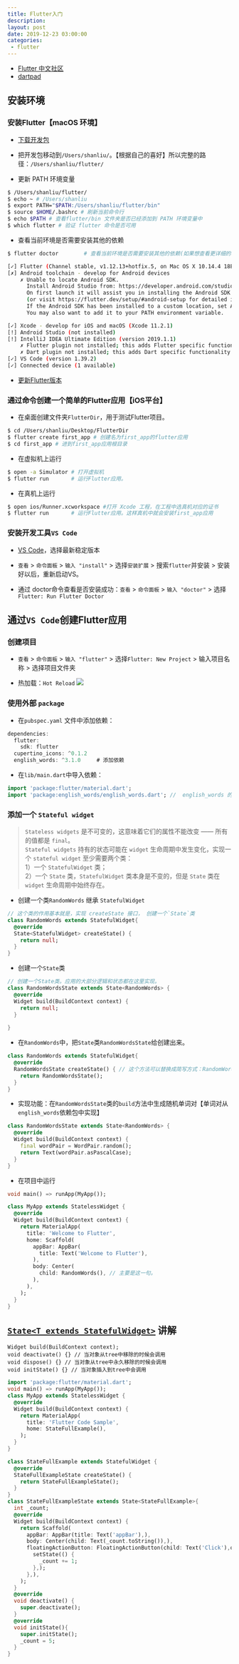 ```yaml
---
title: Flutter入门
description:
layout: post
date: 2019-12-23 03:00:00
categories:
 - flutter
---
```


* [Flutter 中文社区](https://flutter.cn/docs)
* [dartpad](https://dartpad.cn/)

## 安装环境

### 安装Flutter【macOS 环境】

* [下载开发包](https://flutter.cn/docs/get-started/install/macos#update-your-path)

* 把开发包移动到`/Users/shanliu/`。【根据自己的喜好】所以完整的路径：`/Users/shanliu/flutter/`
 
* 更新 PATH 环境变量

```sh
$ /Users/shanliu/flutter/
$ echo ~ # /Users/shanliu
$ export PATH="$PATH:/Users/shanliu/flutter/bin"
$ source $HOME/.bashrc # 刷新当前命令行
$ echo $PATH # 查看flutter/bin 文件夹是否已经添加到 PATH 环境变量中
$ which flutter # 验证 flutter 命令是否可用
```

* 查看当前环境是否需要安装其他的依赖

```sh
$ flutter doctor		# 查看当前环境是否需要安装其他的依赖(如果想查看更详细的输出，增加一个 -v 参数即可)

[✓] Flutter (Channel stable, v1.12.13+hotfix.5, on Mac OS X 10.14.4 18E227, locale zh-Hans-CN)
[✗] Android toolchain - develop for Android devices
    ✗ Unable to locate Android SDK.
      Install Android Studio from: https://developer.android.com/studio/index.html
      On first launch it will assist you in installing the Android SDK components.
      (or visit https://flutter.dev/setup/#android-setup for detailed instructions).
      If the Android SDK has been installed to a custom location, set ANDROID_HOME to that location.
      You may also want to add it to your PATH environment variable.

[✓] Xcode - develop for iOS and macOS (Xcode 11.2.1)
[!] Android Studio (not installed)
[!] IntelliJ IDEA Ultimate Edition (version 2019.1.1)
    ✗ Flutter plugin not installed; this adds Flutter specific functionality.
    ✗ Dart plugin not installed; this adds Dart specific functionality.
[✓] VS Code (version 1.39.2)
[✓] Connected device (1 available)
```

* [更新Flutter版本](https://flutter.cn/docs/development/tools/sdk/upgrading)

### 通过命令创建一个简单的Flutter应用【iOS平台】

* 在桌面创建文件夹`FlutterDir`，用于测试Flutter项目。

```sh
$ cd /Users/shanliu/Desktop/FlutterDir
$ flutter create first_app # 创建名为first_app的flutter应用
$ cd first_app # 进到first_app应用根目录
```

* 在虚拟机上运行

```sh
$ open -a Simulator # 打开虚拟机
$ flutter run		# 运行Flutter应用。
```

* 在真机上运行

```sh
$ open ios/Runner.xcworkspace #打开 Xcode 工程，在工程中选真机对应的证书
$ flutter run		# 运行Flutter应用。这样真机中就会安装first_app应用
```

### 安装开发工具`VS Code`

* [VS Code](https://code.visualstudio.com/)，选择最新稳定版本

* `查看` > `命令面板` > `输入 "install"` > 选择`安装扩展` > 搜索`flutter`并安装 > 安装好以后，重新启动VS。

* 通过 doctor命令查看是否安装成功：`查看` > `命令面板` > `输入 "doctor"` > 选择`Flutter: Run Flutter Doctor`

## 通过`VS Code`创建Flutter应用

### 创建项目

* `查看` > `命令面板` > `输入 "flutter"` > 选择`Flutter: New Project` > 输入项目名称 > 选择项目文件夹

* 热加载：`Hot Reload`  <img src="/assets/images/offline_bolt.png">

### 使用外部 `package`

* 在`pubspec.yaml` 文件中添加依赖：

```dart
dependencies:
  flutter:
    sdk: flutter
  cupertino_icons: ^0.1.2
  english_words: ^3.1.0		# 添加依赖
```

* 在`lib/main.dart`中导入依赖：

```dart
import 'package:flutter/material.dart';
import 'package:english_words/english_words.dart'; //  english_words 的开源软件包，其中包含数千个最常用的英文单词以及一些实用功能。
```

### 添加一个 `Stateful widget`

> `Stateless widgets` 是不可变的，这意味着它们的属性不能改变 —— 所有的值都是 `final`。<br/>
> `Stateful widgets` 持有的状态可能在 `widget` 生命周期中发生变化，实现一个 `stateful widget` 至少需要两个类： <br/>
> 1）一个 `StatefulWidget` 类；<br/>
> 2）一个 `State` 类，`StatefulWidget` 类本身是不变的，但是 `State` 类在 `widget` 生命周期中始终存在。

* 创建一个类`RandomWords` 继承 `StatefulWidget`

```dart
// 这个类的作用基本就是，实现 createState 接口， 创建一个`State`类
class RandomWords extends StatefulWidget{
  @override
  State<StatefulWidget> createState() { 
    return null;
  }
}
```

* 创建一个`State`类

```dart
// 创建一个State类。应用的大部分逻辑和状态都在这里实现。
class RandomWordsState extends State<RandomWords> {
  @override
  Widget build(BuildContext context) {
    return null;
  }
  
}
```

* 在`RandomWords`中，把`State`类`RandomWordsState`给创建出来。

```dart
class RandomWords extends StatefulWidget{
  @override
  RandomWordsState createState() { // 这个方法可以替换成简写方式：RandomWordsState createState() => RandomWordsState();
    return RandomWordsState();
  }
}
```

* 实现功能：在`RandomWordsState`类的`build`方法中生成随机单词对【单词对从`english_words`依赖包中实现】

```dart
class RandomWordsState extends State<RandomWords> {
  @override
  Widget build(BuildContext context) {
    final wordPair = WordPair.random();
    return Text(wordPair.asPascalCase);
  }
}
```

* 在项目中运行

```dart
void main() => runApp(MyApp());

class MyApp extends StatelessWidget {
  @override
  Widget build(BuildContext context) {
    return MaterialApp(
      title: 'Welcome to Flutter',
      home: Scaffold(
        appBar: AppBar(
          title: Text('Welcome to Flutter'),
        ),
        body: Center(
          child: RandomWords(), // 主要是这一句。
        ),
      ),
    );
  }
}
```

## [`State<T extends StatefulWidget>`](https://api.flutter.dev/flutter/widgets/State-class.html)  讲解

```
Widget build(BuildContext context);
void deactivate() {} // 当对象从tree中移除的时候会调用
void dispose() {} // 当对象从tree中永久移除的时候会调用
void initState() {} // 当对象插入到tree中会调用
```

```dart
import 'package:flutter/material.dart';
void main() => runApp(MyApp());
class MyApp extends StatelessWidget {
  @override
  Widget build(BuildContext context) {
    return MaterialApp(
      title: 'Flutter Code Sample',
      home: StateFullExample(),
    );
  }
}

class StateFullExample extends StatefulWidget {
  @override
  StateFullExampleState createState() {
    return StateFullExampleState();
  }
}
class StateFullExampleState extends State<StateFullExample>{
  int _count;
  @override
  Widget build(BuildContext context) {
    return Scaffold(
      appBar: AppBar(title: Text('appBar'),),
      body: Center(child: Text(_count.toString()),),
      floatingActionButton: FloatingActionButton(child: Text('Click'),onPressed: () {
        setState(() {
          _count += 1;
        },);
      },),
    );
  }
  @override
  void deactivate() { 
    super.deactivate();
  }
  @override
  void initState(){
    super.initState();
    _count = 5;
  }
}
```